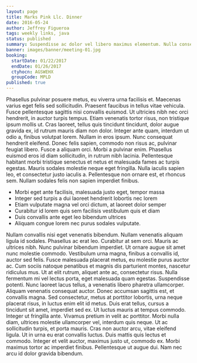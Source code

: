 ```yaml
---
layout: page
title: Marks Pink Llc. Dinner
date: 2016-05-24
author: Jeffrey Figueroa
tags: weekly links, java
status: published
summary: Suspendisse ac dolor vel libero maximus elementum. Nulla consequat.
banner: images/banner/meeting-01.jpg
booking:
  startDate: 01/22/2017
  endDate: 01/26/2017
  ctyhocn: AGSWEHX
  groupCode: MPLD
published: true
---
```

Phasellus pulvinar posuere metus, eu viverra urna facilisis et. Maecenas varius eget felis sed sollicitudin. Praesent faucibus in tellus vitae vehicula. Fusce pellentesque sagittis nisi convallis euismod. Ut ultricies nibh nec orci hendrerit, in auctor turpis tempus. Etiam venenatis tortor risus, non tristique ipsum mollis ut. Cras laoreet, tellus quis tincidunt tincidunt, dolor augue gravida ex, id rutrum mauris diam non dolor.
Integer ante quam, interdum ut odio a, finibus volutpat lorem. Nullam in eros ipsum. Nunc consequat hendrerit eleifend. Donec felis sapien, commodo non risus ac, pulvinar feugiat libero. Fusce a aliquam orci. Morbi a pulvinar enim. Phasellus euismod eros id diam sollicitudin, in rutrum nibh lacinia. Pellentesque habitant morbi tristique senectus et netus et malesuada fames ac turpis egestas. Mauris sodales molestie neque eget fringilla. Nulla iaculis sapien leo, et consectetur justo iaculis a. Pellentesque non ornare est, et rhoncus sem. Nullam sodales felis non sapien imperdiet finibus.

* Morbi eget ante facilisis, malesuada justo eget, tempor massa
* Integer sed turpis a dui laoreet hendrerit lobortis nec lorem
* Etiam vulputate magna vel orci dictum, at laoreet dolor semper
* Curabitur id lorem quis sem facilisis vestibulum quis et diam
* Duis convallis ante eget leo bibendum ultrices
* Aliquam congue lorem nec purus sodales vulputate.

Nullam convallis nisi eget venenatis bibendum. Nullam venenatis aliquam ligula id sodales. Phasellus ac erat leo. Curabitur at sem orci. Mauris ac ultrices nibh. Nunc pulvinar bibendum imperdiet. Ut ornare augue sit amet nunc molestie commodo. Vestibulum urna magna, finibus a convallis id, auctor sed felis. Fusce malesuada placerat metus, eu molestie purus auctor ac. Cum sociis natoque penatibus et magnis dis parturient montes, nascetur ridiculus mus. Ut at elit rutrum, aliquet ante ac, consectetur risus. Nulla fermentum mi vel lectus porta, eget malesuada quam egestas. Suspendisse potenti. Nunc laoreet lacus tellus, a venenatis libero pharetra ullamcorper. Aliquam venenatis consequat auctor. Donec accumsan sagittis est, et convallis magna.
Sed consectetur, metus at porttitor lobortis, urna neque placerat risus, in luctus enim elit id metus. Duis erat tellus, cursus a tincidunt sit amet, imperdiet sed ex. Ut luctus mauris at tempus commodo. Integer ut fringilla ante. Vivamus pretium in velit ac porttitor. Morbi nulla diam, ultrices molestie ullamcorper vel, interdum quis neque. Ut ac sollicitudin turpis, et porta mauris. Cras non auctor arcu, vitae eleifend ligula. Ut in urna eu erat convallis luctus. Duis mattis quis lectus et commodo. Integer et velit auctor, maximus justo ut, commodo ex. Morbi maximus tortor ac imperdiet finibus. Pellentesque ut augue dui. Nam nec arcu id dolor gravida bibendum.
